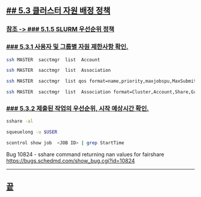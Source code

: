 [userguide]: https://github.com/dasandata/Open_HPC/tree/master/Document/User%20Guide#-%EB%AA%A9%EC%B0%A8
[ohpc]: http://openhpc.community/
[slurm]: https://slurm.schedmd.com/
[5]: https://github.com/dasandata/Open_HPC/tree/master/Document/User%20Guide/5_use_resource
[5.1]: https://github.com/dasandata/Open_HPC/blob/master/Document/User%20Guide/5_use_resource/5.1_Resource_manager_Intro.md
[5.2]: https://github.com/dasandata/Open_HPC/blob/master/Document/User%20Guide/5_use_resource/5.2_Allocate_Resource.md
[5.3]: https://github.com/dasandata/Open_HPC/blob/master/Document/User%20Guide/5_use_resource/5.3_Priority_submitted_job_and_start_time.md

## [## 5.3  클러스터 자원 배정 정책][5]  

### [참조 -> ### 5.1.5 SLURM 우선순위 정책][5.1]

### [### 5.3.1 사용자 및 그룹별 자원 제한사항 확인.][5.3]

```bash  
ssh MASTER  sacctmgr  list  Account

ssh MASTER  sacctmgr  list  Association

ssh MASTER  sacctmgr  list qos format=name,priority,maxjobspu,MaxSubmitPU,maxwall,maxtres,maxtrespernode,mintres

ssh MASTER  sacctmgr  list  Association format=Cluster,Account,Share,GrpJobs,GrpTRES,GrpSubmit,MaxWall,defaultqos,QOS
```
### [### 5.3.2 제출된 작업의 우선순위, 시작 예상시간 확인.][5.3]

```bash
sshare -al

squeuelong -u $USER

scontrol show job  <JOB ID> | grep StartTime
```

Bug 10824 - sshare command returning nan values for fairshare
https://bugs.schedmd.com/show_bug.cgi?id=10824

***
## [끝][5.3]

